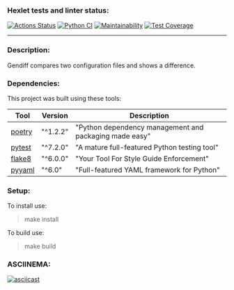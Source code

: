 ### Hexlet tests and linter status:
[![Actions Status](https://github.com/georf1/python-project-50/workflows/hexlet-check/badge.svg)](https://github.com/georf1/python-project-50/actions)
[![Python CI](https://github.com/georf1/python-project-50/actions/workflows/pyci.yml/badge.svg)](https://github.com/georf1/python-project-50/actions/workflows/pyci.yml)
[![Maintainability](https://api.codeclimate.com/v1/badges/b76ff6c0f189a574f63d/maintainability)](https://codeclimate.com/github/georf1/python-project-50/maintainability)
[![Test Coverage](https://api.codeclimate.com/v1/badges/b76ff6c0f189a574f63d/test_coverage)](https://codeclimate.com/github/georf1/python-project-50/test_coverage)

---

### Description:
Gendiff compares two configuration files and shows a difference.

### Dependencies:
This project was built using these tools:

| Tool                                          | Version         | Description                                             |
|-----------------------------------------------|-----------------|---------------------------------------------------------|
| [poetry](https://poetry.eustace.io/)          | "^1.2.2"        | "Python dependency management and packaging made easy"  |
| [pytest](https://pytest.org)                  | "^7.2.0"        | "A mature full-featured Python testing tool"            |
| [flake8](https://flake8.pycqa.org/en/latest/) | "^6.0.0"        | "Your Tool For Style Guide Enforcement"                 |
| [pyyaml](https://pyyaml.org/)                 | "^6.0"          | "Full-featured YAML framework for Python"               |

### Setup:
To install use:
> make install

To build use:
> make build

### ASCIINEMA:
[![asciicast](https://asciinema.org/a/Ya2cz4HYhKop1k9zLs6kCbBKi.svg)](https://asciinema.org/a/Ya2cz4HYhKop1k9zLs6kCbBKi)
